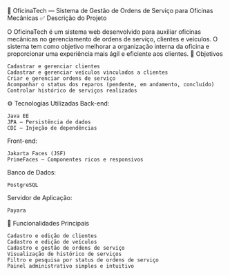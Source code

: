 🚗 OficinaTech — Sistema de Gestão de Ordens de Serviço para Oficinas Mecânicas
✅ Descrição do Projeto

O OficinaTech é um sistema web desenvolvido para auxiliar oficinas mecânicas no gerenciamento de ordens de serviço, clientes e veículos. O sistema tem como objetivo melhorar a organização interna da oficina e proporcionar uma experiência mais ágil e eficiente aos clientes.
🎯 Objetivos

    Cadastrar e gerenciar clientes
    Cadastrar e gerenciar veículos vinculados a clientes
    Criar e gerenciar ordens de serviço
    Acompanhar o status dos reparos (pendente, em andamento, concluído)
    Controlar histórico de serviços realizados

⚙️ Tecnologias Utilizadas
Back-end:

    Java EE
    JPA – Persistência de dados
    CDI – Injeção de dependências

Front-end:

    Jakarta Faces (JSF)
    PrimeFaces – Componentes ricos e responsivos

Banco de Dados:

    PostgreSQL

Servidor de Aplicação:

    Payara

📁 Funcionalidades Principais

    Cadastro e edição de clientes
    Cadastro e edição de veículos
    Cadastro e gestão de ordens de serviço
    Visualização de histórico de serviços
    Filtro e pesquisa por status de ordens de serviço
    Painel administrativo simples e intuitivo
